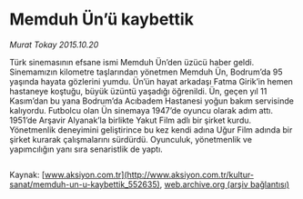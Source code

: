 # Memduh Ün’ü kaybettik

*Murat Tokay 2015.10.20*

<div class="pNewsDetailMainContent ctx_content" itemprop="articleBody">
 <p>
  Türk sinemasının efsane ismi Memduh Ün’den üzücü haber geldi. Sinemamızın kilometre taşlarından yönetmen Memduh Ün, Bodrum’da 95 yaşında hayata gözlerini yumdu. Ün’ün hayat arkadaşı Fatma Girik’in hemen hastaneye koştuğu, büyük üzüntü yaşadığı öğrenildi. Ün, geçen yıl 11 Kasım’dan bu yana Bodrum’da Acıbadem Hastanesi yoğun bakım servisinde kalıyordu. Futbolcu olan Ün sinemaya 1947’de oyuncu olarak adım attı. 1951’de Arşavir Alyanak’la birlikte Yakut Film adlı bir şirket kurdu. Yönetmenlik deneyimini geliştirince bu kez kendi adına Uğur Film adında bir şirket kurarak çalışmalarını sürdürdü. Oyunculuk, yönetmenlik ve yapımcılığın yanı sıra senaristlik de yaptı.
 </p>
 <p>
  <img alt="" src="http://web.archive.org/web/20151021120925im_/http://medya.aksiyon.com.tr//aksiyon/2015/10/19/572283.jpg"/>
 </p>
</div>


Kaynak: [www.aksiyon.com.tr](http://www.aksiyon.com.tr/kultur-sanat/memduh-un-u-kaybettik_552635), [web.archive.org (arşiv bağlantısı)](http://web.archive.org/web/20151021120925/http://www.aksiyon.com.tr/kultur-sanat/memduh-un-u-kaybettik_552635)

